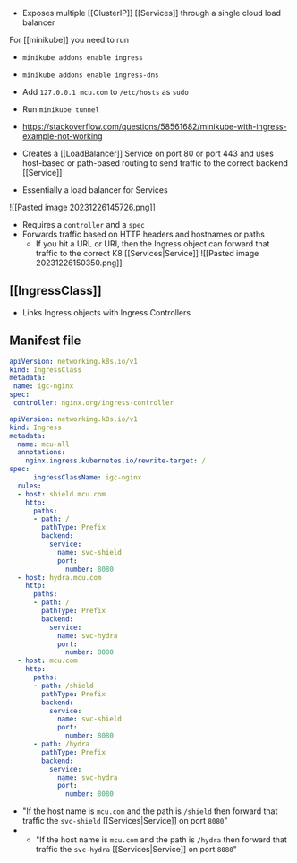 - Exposes multiple [[ClusterIP]] [[Services]] through a single cloud load balancer

For [[minikube]] you need to run
- `minikube addons enable ingress`
- `minikube addons enable ingress-dns`
- Add `127.0.0.1 mcu.com` to `/etc/hosts` as `sudo`
- Run `minikube tunnel`
- https://stackoverflow.com/questions/58561682/minikube-with-ingress-example-not-working

- Creates a [[LoadBalancer]] Service on port 80 or port 443 and uses host-based or path-based routing to send traffic to the correct backend [[Service]]
- Essentially a load balancer for Services

![[Pasted image 20231226145726.png]]

- Requires a `controller` and a `spec`
- Forwards traffic based on HTTP headers and hostnames or paths
	- If you hit a URL or URI, then the Ingress object can forward that traffic to the correct K8 [[Services|Service]]
	  ![[Pasted image 20231226150350.png]]

## [[IngressClass]]
- Links Ingress objects with Ingress Controllers
## Manifest file
```yaml
apiVersion: networking.k8s.io/v1  
kind: IngressClass  
metadata:  
 name: igc-nginx  
spec:  
 controller: nginx.org/ingress-controller
```

```yaml
apiVersion: networking.k8s.io/v1
kind: Ingress
metadata:
  name: mcu-all
  annotations:
    nginx.ingress.kubernetes.io/rewrite-target: /
spec:
	  ingressClassName: igc-nginx
  rules:
  - host: shield.mcu.com
    http:
      paths:
      - path: /
        pathType: Prefix
        backend:
          service:
            name: svc-shield
            port:
              number: 8080
  - host: hydra.mcu.com
    http:
      paths:
      - path: /
        pathType: Prefix
        backend:
          service:
            name: svc-hydra
            port:
              number: 8080
  - host: mcu.com
    http:
      paths:
      - path: /shield
        pathType: Prefix
        backend:
          service:
            name: svc-shield
            port:
              number: 8080
      - path: /hydra
        pathType: Prefix
        backend:
          service:
            name: svc-hydra
            port:
              number: 8080
```

- "If the host name is `mcu.com` and the path is `/shield` then forward that traffic the `svc-shield` [[Services|Service]] on port `8080`"
- - "If the host name is `mcu.com` and the path is `/hydra` then forward that traffic the `svc-hydra` [[Services|Service]] on port `8080`"